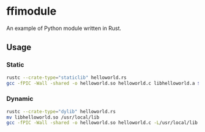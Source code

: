# ffimodule
An example of Python module written in Rust.

## Usage

### Static

```bash
rustc --crate-type="staticlib" helloworld.rs
gcc -fPIC -Wall -shared -o helloworld.so helloworld.c libhelloworld.a $(python3-config --cflags --ldflags)
```

### Dynamic

```bash
rustc --crate-type="dylib" helloworld.rs
mv libhelloworld.so /usr/local/lib
gcc -fPIC -Wall -shared -o helloworld.so helloworld.c -L/usr/local/lib -lhelloworld $(python3-config --cflags --ldflags)
```